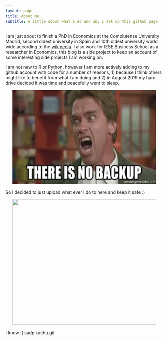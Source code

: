 ```yaml
---
layout: page
title: About me
subtitle: A little about what I do and why I set up this github page
---
```


I am just about to finish a PhD in Economics at the Complutense University Madrid, second oldest university in Spain and 10th oldest university world wide according to the [wikipedia](https://en.wikipedia.org/wiki/List_of_oldest_universities_in_continuous_operation). I also work for IESE Business School as a researcher in Economics, this blog is a side project to keep an account of some interesting side projects I am working on.

I am not new to R or Python, however I am more actively adding to my github account with code for a number of reasons, 1) because I think others might like to benefit from what I am doing and 2) in August 2019 my hard drive decided it was time and peacefully went to sleep.

<p align="center">
  <img width="460" height="300" src="img/nobackup.jpg">
</p>

So I decided to just upload what ever I do to here and keep it safe :)

<p align="center">
  <img width="460" height="400" src="https://github.com/msmith01/msmith01.github.io/blob/master/img/dataloss.jpg">
</p>

I know :( sadpikachu.gif
